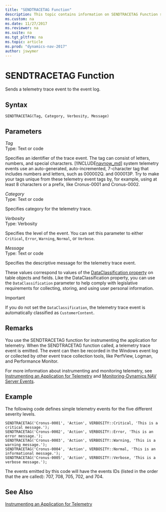 ```yaml
---
title: "SENDTRACETAG Function"
description: This topic contains information on SENDTRACETAG Function syntax, parameters, remarks, and examples.
ms.custom: na
ms.date: 11/27/2017
ms.reviewer: na
ms.suite: na
ms.tgt_pltfrm: na
ms.topic: article
ms.prod: "dynamics-nav-2017"
author: jswymer
---
```

# SENDTRACETAG Function
Sends a telemetry trace event to the event log.  
  
## Syntax  
  
```  
SENDTRACETAG(Tag, Category, Verbosity, Message)  
```  
<!-- future CU
```  
SENDTRACETAG(Tag, Category, Verbosity, Message[, DataClassification])  
``` 
-->
## Parameters  
*Tag*  
Type: Text or code  
  
Specifies an identifier of the trace event. The tag can consist of letters, numbers, and special characters. [!INCLUDE[navnow_md](includes/navnow_md.md)] system telemetry events use an auto-generated, auto-incremented, 7-character tag that includes numbers and letters, such as 000002Q. and 000013P. Try to make your tags unique from these telemetry event tags by, for example, using at least 8 characters or a prefix, like Cronus-0001 and Cronus-0002. 
  
*Category*  
Type: Text or code  
  
Specifies category for the telemetry trace.  
  
*Verbosity*  
Type: Verbosity  
  
Specifies the level of the event. You can set this parameter to either `Critical`, `Error`, `Warning`, `Normal`, or `Verbose`.   
  
*Message*  
Type: Text or code  
  
Specifies the descriptive message for the telemetry trace event. 

<!-- future CU
*DataClassification*  
Type: DataClassification  
  
Specifies a classification for the data in the telemetry trace event. The following values are supported:

[!INCLUDE[data_classifications](includes/data_classifications.md)] 

-->

<!--

|  Value  |  Description  |  Example  |
|---------|---------------|-----------|
|CustomerContent|Content directly provided/created by admins and users.|<ul><li>Customer generated BLOB or structured storage data</li><li>Customer-owned/provided secrets (passwords, certificates, encryption keys, storage keys)</li></ul>|
|EndUserIdentifiableInformation|(EUII) Data that identifies or could be used to identify the user of a Microsoft service. EUII does not contain Customer content.|<ul><li>User name or display name (DOMAIN\UserName)</li><li>User principle name (name@company.com)</li><li>User-specific IP address</li></ul>| 
|AccountData|Customer billing information and payment instrument information, including administrator contact information, such as tenant administrator’s name, address, or phone number.|<ul><li>Tenant administrator contact information (for example, tenant administrator’s name, address, e-mail address, phone number)</li><li>Customer’s provisioning information</li></ul>|  
|EndUsePseudonymousIdentifiers|EUPI) An identifier created by Microsoft tied to the user of a Microsoft service. When EUPI is combined with other information, such as a mapping table, it identifies the end user. EUPI does not contain information uploaded or created by the customer (Customer content or EUII)|<ul><li>User GUIDs, PUIDs, or SIDs</li><li>Session IDs</li></ul>|
|OrganizationIdentifiableInformation|(OII) Data that can be used to identify a tenant, generally config or usage data. This data is not linkable to a user and does not contain Customer content.|<ul><li>Tenant ID (non-GUID)</li><li>Domain name in e-mail address (xxx@contoso.com) or other tenant-specific domain information</li></ul>| 
|SystemMetadata|Data generated while running the service or program that is not linkable to a user or tenant. |<ul><li>Database table names, database column names, entity names</li></ul>| 

-->

These values correspond to values of the [DataClassification property](dataclassification-property.md) on table objects and fields. Like the DataClassification property, you can use the `DataClassification` parameter to help comply with legislative requirements for collecting, storing, and using user personal information.

>[!IMPORTANT]
>If you do not set the `DataClassification`, the telemetry trace event is automatically classified as `CustomerContent`.

## Remarks 
You use the SENDTRACETAG function for instrumenting the application for telemetry. When the SENDTRACETAG function called, a telemetry trace event is emitted. The event can then be recorded in the Windows event log or collected by other event trace collection tools, like PerfView, Logman, and Performance Monitor. 

<!-- future CU 
A telemetry event is given one of the following event IDs, depending on the `DATACLASSIFICATION`and `VERBOSITY`:

|  DATACLASSIFICATION |  VERBOSITY |    ID|
|----------------------|------|------------------------------|
|All except `CustomerContent` and `EndUserIdentifiableInformation`|Critical|700|
||Error|701|
||Informational|702|
||Verbose|704|
||Warning|705|
|`CustomerContent` or `EndUserIdentifiableInformation`|Critical|707|
||Error|708|
||Informational|709|
||Verbose|711 |
||Warning|712 |

-->

For more information about instrumenting and monitoring telemetry, see [Instrumenting an Application for Telemetry](instrumenting-application-for-telemetry.md) and [Monitoring-Dynamics NAV Server Events](Monitoring-Microsoft-Dynamics-NAV-Server-Events.md). 


## Example 
The following code defines simple telemetry events for the five different severity levels. 
```  
SENDTRACETAG('Cronus-0001', 'Action', VERBOSITY::Critical, 'This is a critical message.');
SENDTRACETAG('Cronus-0002', 'Action', VERBOSITY::Error, 'This is an error message.');
SENDTRACETAG('Cronus-0003', 'Action', VERBOSITY::Warning, 'This is a warning message.');
SENDTRACETAG('Cronus-0004', 'Action', VERBOSITY::Normal, 'This is an informational message.');
SENDTRACETAG('Cronus-0005', 'Action', VERBOSITY::Verbose, 'This is a verbose message.');
```  
<!-- 
```  
SENDTRACETAG('Cronus-0001', 'Action', VERBOSITY::Critical, 'This is a critical message.', DATACLASSIFICATION::CustomerContent);
SENDTRACETAG('Cronus-0002', 'Action', VERBOSITY::Error, 'This is an error message.',  DATACLASSIFICATION::EndUserIdentifiableInformation);
SENDTRACETAG('Cronus-0003', 'Action', VERBOSITY::Warning, 'This is a warning message.', DATACLASSIFICATION::AccountData);
SENDTRACETAG('Cronus-0004', 'Action', VERBOSITY::Normal, 'This is an informational message.', DATACLASSIFICATION::OrganizationIdentifiableInformation);
SENDTRACETAG('Cronus-0005', 'Action', VERBOSITY::Verbose, 'This is a verbose message.', DATACLASSIFICATION::SystemMetadata);
```  
-->
The events emitted by this code will have the events IDs (listed in the order that the are called): 707, 708, 705, 702, and 704.

## See Also  
[Instrumenting an Application for Telemetry](instrumenting-application-for-telemetry.md) 
